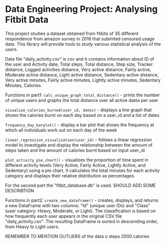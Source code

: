 # Data Engineering Project: Analysing Fitbit Data

This project studies a dataset obtained from fitbits of 35 different respondence from amazon survey in 2016 that submited censored usage data. This library will provide tools to study various statistical analysis of the users.

Data file "daily_activity.csv" is csv and it contains information about ID of the user and Activity date, Total steps, Total distance, Step size, Tracker distance, Logged activities distance, Very active distance, Fairly active, Moderate active distance, Light active distance, Sedentary active distance, Very active minutes, Fairly active minutes, Lightly active minutes, Sedentary Minutes, Calories. 

Functions in part1: 
`calc_unique_graph_total_distance()` - prints the number of unique users and graphs the total distance over all active dates per user

`visualise_calories_burned(user_id, dates)` - displays a line graph that shows the calories burnt on each day based on a user_id and a list of dates

`frequency_day_barplot()` - display a bar plot that shows the frequency at which all individuals work out on each day of the week

`linear_regression_visualization(user_id)` - follows a linear regression model to investigate and display the relationship between the amount of steps taken and the amount of calories burnt based on input user_id

`plot_activity_pie_chart()` - visualizes the proportion of time spent in different activity levels (Very Active, Fairly Active, Lightly Active, and Sedentary) using a pie chart. It calculates the total minutes for each activity category and displays their relative distribution as percentages.

For the second part the "fitbit_database.db" is used. SHOULD ADD SOME DESCRIBTION

Functions in part2:
`create_new_dataframe()` - creates, displays, and returns a new DataFrame with two columns: "Id" (unique user IDs) and "Class" (user category: Heavy, Moderate, or Light). The classification is based on how frequently each user appears in the original CSV file "daily_activity.csv". The resulting DataFrame is sorted in descending order, from Heavy to Light users.

REMEMBER TO MENTION OUTLIERS of the data o steps 2000 calories